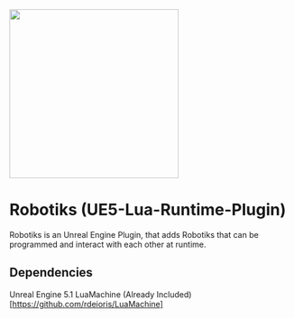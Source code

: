 <img src="https://i.ibb.co/jzxFP6K/LR-Logo.jpg"  width="300" height="300">

# Robotiks (UE5-Lua-Runtime-Plugin)

Robotiks is an Unreal Engine Plugin, that adds Robotiks that can be programmed and interact with each other at runtime.

## Dependencies
Unreal Engine 5.1
LuaMachine (Already Included) [https://github.com/rdeioris/LuaMachine]
